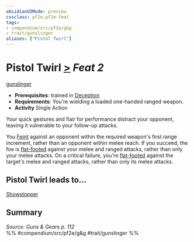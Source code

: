 ```yaml
---
obsidianUIMode: preview
cssclass: pf2e,pf2e-feat
tags:
- compendium/src/pf2e/g&g
- trait/gunslinger
aliases: ["Pistol Twirl"]
---
```

# Pistol Twirl  [>](rules/core-rulebook/chapter-9-playing-the-game.md#Actions "Single Action") *Feat 2*  
[gunslinger](rules/traits/gunslinger-g-g.md "Gunslinger Class Trait")  

- **Prerequisites**: trained in [Deception](compendium/skills.md#Deception)
- **Requirements**: You're wielding a loaded one-handed ranged weapon.
- **Activity** Single Action

Your quick gestures and flair for performance distract your opponent, leaving it vulnerable to your follow-up attacks.

You [Feint](rules/actions/feint.md) against an opponent within the required weapon's first range increment, rather than an opponent within melee reach. If you succeed, the foe is [flat-footed](rules/conditions.md#Flat-footed) against your melee and ranged attacks, rather than only your melee attacks. On a critical failure, you're [flat-footed](rules/conditions.md#Flat-footed) against the target's melee and ranged attacks, rather than only its melee attacks.

## Pistol Twirl leads to...

[Showstopper](compendium/feats/showstopper-g-g.md)

## Summary

*Source: Guns & Gears p. 112*  
%% #compendium/src/pf2e/g&g #trait/gunslinger %%